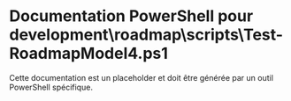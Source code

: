 # Documentation PowerShell pour development\roadmap\scripts\Test-RoadmapModel4.ps1

Cette documentation est un placeholder et doit être générée par un outil PowerShell spécifique.
